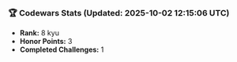 ### 🏆 Codewars Stats (Updated: 2025-10-02 12:15:06 UTC)

- **Rank:** 8 kyu
- **Honor Points:** 3
- **Completed Challenges:** 1
